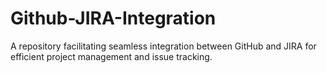 # Github-JIRA-Integration
A repository facilitating seamless integration between GitHub and JIRA for efficient project management and issue tracking.
